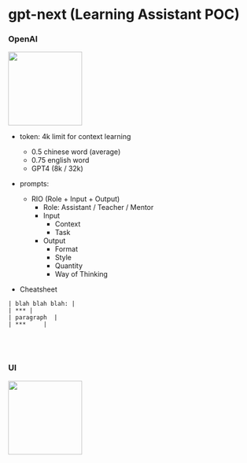 # gpt-next (Learning Assistant POC)

### OpenAI
<img src="https://github.com/jrhe123/gpt-next/assets/17329299/a95955d3-81b5-42d5-9d70-64d21f81bcbc"  width="150"><br />

* token: 4k limit for context learning
  * 0.5 chinese word (average)
  * 0.75 english word
  * GPT4 (8k / 32k)

* prompts:
  * RIO (Role + Input + Output)
    * Role: Assistant / Teacher / Mentor
    * Input
      * Context
      * Task
    * Output
      * Format
      * Style
      * Quantity
      * Way of Thinking
      
* Cheatsheet
```
| blah blah blah: |
| *** |
| paragraph  |
| ***     |
```



<br /><br />
### UI
<img src="https://github.com/jrhe123/gpt-next/assets/17329299/5f931286-e6bd-4778-b403-87b62c54e1da"  width="150"><br />


<br /><br />
